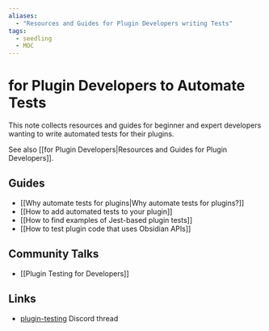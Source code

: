 ```yaml
---
aliases: 
  - "Resources and Guides for Plugin Developers writing Tests"
tags:
  - seedling
  - MOC
---
```


# for Plugin Developers to Automate Tests

This note collects resources and guides for beginner and expert developers wanting to write automated tests for their plugins.

See also [[for Plugin Developers|Resources and Guides for Plugin Developers]].

## Guides

- [[Why automate tests for plugins|Why automate tests for plugins?]]
- [[How to add automated tests to your plugin]]
- [[How to find examples of Jest-based plugin tests]]
- [[How to test plugin code that uses Obsidian APIs]]

## Community Talks

- [[Plugin Testing for Developers]]

## Links

- [plugin-testing](https://discord.com/channels/686053708261228577/962362830642905148) Discord thread
